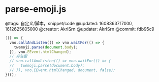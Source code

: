 # parse-emoji.js

@tags: 自定义/脚本，snippet/code
@updated: 1608363717000, 1612625605000
@creator: AkrISrn
@updater: AkrISrn
@commit: fdb95c9

```js
(() => {
  vno.callAndListen(() => vno.waitFor(() => {
    twemoji.parse(document.body);
  }), vno.EEvent.htmlChanged);
  // 非驻留
  // vno.callAndListen(() => vno.waitFor(() => {
  //   twemoji.parse(document.body);
  // }), vno.EEvent.htmlChanged, document, false);
})();
```

